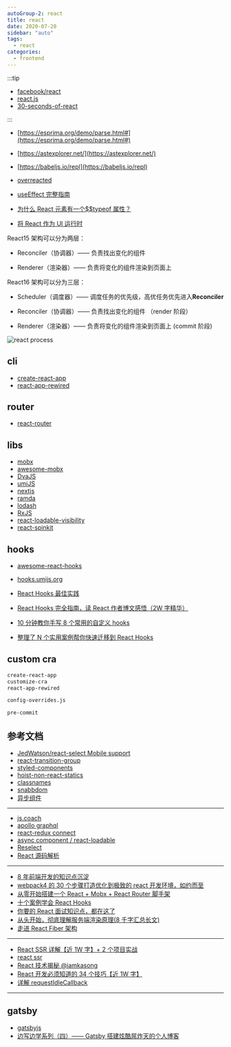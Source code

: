 ```yaml
---
autoGroup-2: react
title: react
date: 2020-07-20
sidebar: "auto"
tags:
  - react
categories:
  - frontend
---
```


:::tip

- [facebook/react](https://github.com/facebook/react)
- [react.js](https://reactjs.org/)
- [30-seconds-of-react](https://github.com/30-seconds/30-seconds-of-react)

:::

- [https://esprima.org/demo/parse.html#](https://esprima.org/demo/parse.html#)
- [https://astexplorer.net/](https://astexplorer.net/)
- [https://babeljs.io/repl](https://babeljs.io/repl)

- [overreacted](https://overreacted.io/)
- [useEffect 完整指南](https://overreacted.io/zh-hans/a-complete-guide-to-useeffect/)
- [为什么 React 元素有一个\$\$typeof 属性？](https://overreacted.io/zh-hans/why-do-react-elements-have-typeof-property/)
- [将 React 作为 UI 运行时](https://overreacted.io/zh-hans/react-as-a-ui-runtime/)

React15 架构可以分为两层：

- Reconciler（协调器）—— 负责找出变化的组件

- Renderer（渲染器）—— 负责将变化的组件渲染到页面上

React16 架构可以分为三层：

- Scheduler（调度器）—— 调度任务的优先级，高优任务优先进入**Reconciler**

- Reconciler（协调器）—— 负责找出变化的组件 （render 阶段）

- Renderer（渲染器）—— 负责将变化的组件渲染到页面上 (commit 阶段)

![react process](https://kasong.gitee.io/just-react/img/process.png)

## cli

- [create-react-app](https://github.com/facebook/create-react-app)
- [react-app-rewired](https://github.com/timarney/react-app-rewired)

## router

- [react-router](https://github.com/ReactTraining/react-router)

## libs

- [mobx](https://github.com/mobxjs/mobx)
- [awesome-mobx](https://github.com/mobxjs/awesome-mobx)
- [DvaJS](https://dvajs.com/)
- [umiJS](https://umijs.org/zh/)
- [nextjs](https://nextjs.org/)
- [ramda](http://ramda.cn/docs/)
- [lodash](https://www.lodashjs.com/)
- [RxJS](https://cn.rx.js.org/)
- [react-loadable-visibility](https://github.com/stratiformltd/react-loadable-visibility)
- [react-spinkit](http://kyleamathews.github.io/react-spinkit/)

## hooks

- [awesome-react-hooks](https://github.com/rehooks/awesome-react-hooks)
- [hooks.umijs.org](https://hooks.umijs.org/zh-CN)

- [React Hooks 最佳实践](https://juejin.im/post/5ec7372cf265da76de5cd0c9#heading-14)
- [React Hooks 完全指南，读 React 作者博文感悟（2W 字精华）](https://juejin.im/post/5e0edfe05188253a833b1d7c)
- [10 分钟教你手写 8 个常用的自定义 hooks](https://juejin.im/post/5e57d0dfe51d4526ce6147f2)
- [整理了 N 个实用案例帮你快速迁移到 React Hooks](https://juejin.im/post/5d594ea5518825041301bbcb)

## custom cra

```bash
create-react-app
customize-cra
react-app-rewired

config-overrides.js

pre-commit
```

## 参考文档

- [JedWatson/react-select Mobile support](https://github.com/JedWatson/react-select/issues/2692)
- [react-transition-group](https://github.com/reactjs/react-transition-group)
- [styled-components](https://github.com/styled-components/styled-components)
- [hoist-non-react-statics](https://github.com/mridgway/hoist-non-react-statics)
- [classnames](https://github.com/JedWatson/classnames)
- [snabbdom](https://github.com/snabbdom/snabbdom)
- [异步组件](https://segmentfault.com/a/1190000009820646)

---

- [js.coach](https://js.coach/)
- [apollo graphql](https://www.apollographql.com/docs/react/essentials/get-started.html)
- [react-redux connect](https://www.cnblogs.com/isLiu/p/8119861.html)
- [async component / react-loadable](https://github.com/jamiebuilds/react-loadable)
- [Reselect](https://github.com/reduxjs/reselect)
- [React 源码解析](https://react.jokcy.me/)

---

- [8 年前端开发的知识点沉淀](https://juejin.im/post/5d0878aaf265da1b83338f74)
- [webpack4 的 30 个步骤打造优化到极致的 react 开发环境，如约而至](https://juejin.im/post/5cfe4b13f265da1bb13f26a8#heading-12)
- [从零开始搭建一个 React + Mobx + React Router 脚手架](https://juejin.im/post/5caee4266fb9a0688144ec68)
- [十个案例学会 React Hooks](https://juejin.im/post/5ce53c636fb9a07eba2c1439)
- [你要的 React 面试知识点，都在这了](https://juejin.im/post/5cf0733de51d4510803ce34e)
- [从头开始，彻底理解服务端渲染原理(8 千字汇总长文)](https://juejin.im/post/5d1fe6be51882579db031a6d)
- [走进 React Fiber 架构](https://juejin.im/post/5df21c895188251260743972)

---

- [React SSR 详解【近 1W 字】+ 2 个项目实战](https://juejin.im/post/5def0816f265da33aa6aa7fe)
- [react ssr](https://juejin.im/post/5def0816f265da33aa6aa7fe)
- [React 技术揭秘 @iamkasong](https://react.iamkasong.com/)
- [React 开发必须知道的 34 个技巧【近 1W 字】](https://juejin.im/post/5dcb5a80e51d4520db19b906#heading-6)
- [详解 requestIdleCallback](https://juejin.im/post/5e5f7dc2e51d4526fb5de615)

---

## gatsby

- [gatsbyjs](https://www.gatsbyjs.org/starters/?v=2)
- [边写边学系列（四）—— Gatsby 搭建炫酷屌炸天的个人博客](https://juejin.im/post/5e0eda78f265da5d462abb2f#heading-7)

